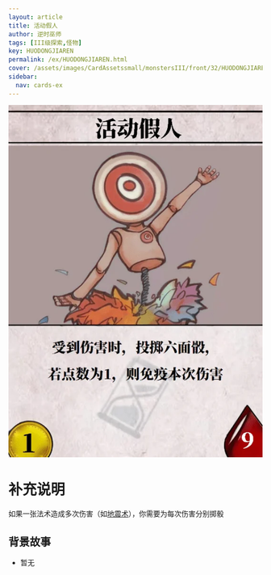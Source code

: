 ```yaml
---
layout: article
title: 活动假人
author: 逆时巫师
tags: [III级探索,怪物]
key: HUODONGJIAREN
permalink: /ex/HUODONGJIAREN.html
cover: /assets/images/CardAssetssmall/monstersIII/front/32/HUODONGJIAREN.webp
sidebar:
  nav: cards-ex
---
```

![](/assets/images/CardAssets/monstersIII/front/32/HUODONGJIAREN.webp)

# 补充说明

如果一张法术造成多次伤害（如[地震术](/tr/DIZHENGSHU.html)），你需要为每次伤害分别掷骰

## 背景故事
* 暂无